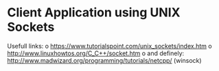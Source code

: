 # Client Application using UNIX Sockets

Usefull links:
o https://www.tutorialspoint.com/unix_sockets/index.htm
o http://www.linuxhowtos.org/C_C++/socket.htm
o and definely: http://www.madwizard.org/programming/tutorials/netcpp/ (winsock)
